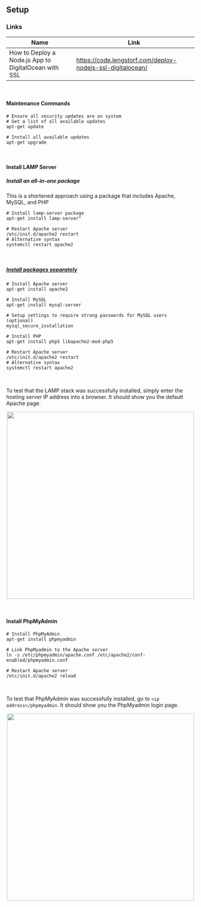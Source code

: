 ## Setup

### Links
| Name          | Link                                                            |
|---------------|-----------------------------------------------------------------|
| How to Deploy a Node.js App to DigitalOcean with SSL | https://code.lengstorf.com/deploy-nodejs-ssl-digitalocean/ |

<br>

#### Maintenance Commands
```shell
# Ensure all security updates are on system
# Get a list of all available updates
apt-get update

# Install all available updates
apt-get upgrade
```

<br>

#### Install LAMP Server 

##### Install an all-in-one package
This is a shortened approach using a package that includes Apache, MySQL, and PHP
```shell
# Install lamp-server package
apt-get install lamp-server^

# Restart Apache server
/etc/init.d/apache2 restart
# Alternative syntax
systemctl restart apache2
```

<br>

##### [Install packages separately](https://howtoubuntu.org/how-to-install-lamp-on-ubuntu)
```shell
# Install Apache server
apt-get install apache2

# Install MySQL
apt-get install mysql-server

# Setup settings to require strong passwords for MySQL users (optional)
mysql_secure_installation

# Install PHP
apt-get install php5 libapache2-mod-php5

# Restart Apache server
/etc/init.d/apache2 restart
# Alternative syntax
systemctl restart apache2
```

<br> 

To test that the LAMP stack was successfully installed, simply enter the hosting server IP address into a browser. It should show you the default Apache page.
<p align="center"><img src="https://image.ibb.co/ch07Gx/Screen_Shot_2018_04_27_at_7_49_05_AM.png" width="500"></p>

<br> 

#### Install PhpMyAdmin
```shell
# Install PhpMyAdmin
apt-get install phpmyadmin

# Link PhpMyadmin to the Apache server
ln -s /etc/phpmyadmin/apache.conf /etc/apache2/conf-enabled/phpmyadmin.conf

# Restart Apache server
/etc/init.d/apache2 reload
```

<br> 

To test that PhpMyAdmin was successfully installed, go to `<ip address>/phpmyadmin`. It should show you the PhpMyadmin login page.
<p align="center"><img src="https://image.ibb.co/fms9UH/Screen_Shot_2018_04_27_at_8_11_55_AM.png" width="500"></p>

<br>
